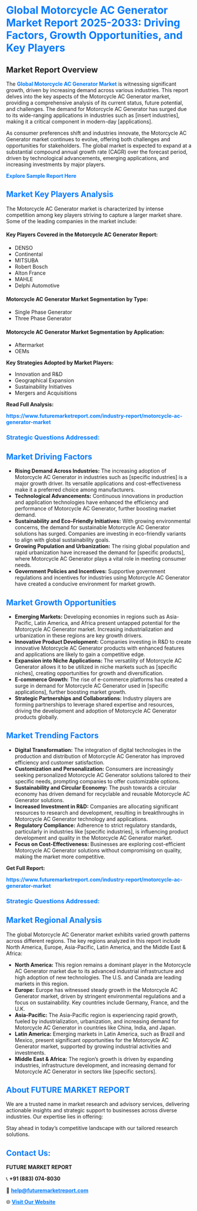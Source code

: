<h1 style="color: #007BFF;">Global Motorcycle AC Generator Market Report 2025-2033: Driving Factors, Growth Opportunities, and Key Players</h1>

<section id="overview">
<h2>Market Report Overview</h2>
<p>The <a href="https://www.futuremarketreport.com/industry-report/motorcycle-ac-generator-market" style="color: #007BFF; text-decoration: none;"><strong>Global Motorcycle AC Generator Market</strong></a> is witnessing significant growth, driven by increasing demand across various industries. This report delves into the key aspects of the Motorcycle AC Generator market, providing a comprehensive analysis of its current status, future potential, and challenges. The demand for Motorcycle AC Generator has surged due to its wide-ranging applications in industries such as [insert industries], making it a critical component in modern-day [applications].</p>
<p>As consumer preferences shift and industries innovate, the Motorcycle AC Generator market continues to evolve, offering both challenges and opportunities for stakeholders. The global market is expected to expand at a substantial compound annual growth rate (CAGR) over the forecast period, driven by technological advancements, emerging applications, and increasing investments by major players.</p>
</section>

<section id="overview">
<p><a href="https://www.futuremarketreport.com/request-sample/reportId=87340" style="color: #007BFF; text-decoration: none;"><strong>Explore Sample Report Here</strong></a></p>
</section>

<section id="key-players">
<h2 style="color: #007BFF;">Market Key Players Analysis</h2>
<p>The Motorcycle AC Generator market is characterized by intense competition among key players striving to capture a larger market share. Some of the leading companies in the market include:</p>
<h4>Key Players Covered in the Motorcycle AC Generator Report:</h4>
<ul><li>DENSO</li><li>Continental</li><li>MITSUBA</li><li>Robert Bosch</li><li>Alton France</li><li>MAHLE</li><li>Delphi Automotive</li></ul>
<h4>Motorcycle AC Generator Market Segmentation by Type:</h4>
<ul><li>Single Phase Generator</li><li>Three Phase Generator</li></ul>

<h4>Motorcycle AC Generator Market Segmentation by Application:</h4>
<ul><li>Aftermarket</li><li>OEMs</li></ul>
<p><strong>Key Strategies Adopted by Market Players:</strong></p>
<ul>
<li>Innovation and R&D</li>
<li>Geographical Expansion</li>
<li>Sustainability Initiatives</li>
<li>Mergers and Acquisitions</li>
</ul>
</section>

<section>
<p><strong>Read Full Analysis: </strong></p><a href="https://www.futuremarketreport.com/industry-report/motorcycle-ac-generator-market" style="color: #007BFF; text-decoration: none;"><strong>https://www.futuremarketreport.com/industry-report/motorcycle-ac-generator-market</strong></a>
<h3 style="color: #007BFF;">Strategic Questions Addressed:</h3>
</section>

<section id="driving-factors">
<h2 style="color: #007BFF;">Market Driving Factors</h2>
<ul>
<li><strong>Rising Demand Across Industries:</strong> The increasing adoption of Motorcycle AC Generator in industries such as [specific industries] is a major growth driver. Its versatile applications and cost-effectiveness make it a preferred choice among manufacturers.</li>
<li><strong>Technological Advancements:</strong> Continuous innovations in production and application technologies have enhanced the efficiency and performance of Motorcycle AC Generator, further boosting market demand.</li>
<li><strong>Sustainability and Eco-Friendly Initiatives:</strong> With growing environmental concerns, the demand for sustainable Motorcycle AC Generator solutions has surged. Companies are investing in eco-friendly variants to align with global sustainability goals.</li>
<li><strong>Growing Population and Urbanization:</strong> The rising global population and rapid urbanization have increased the demand for [specific products], where Motorcycle AC Generator plays a vital role in meeting consumer needs.</li>
<li><strong>Government Policies and Incentives:</strong> Supportive government regulations and incentives for industries using Motorcycle AC Generator have created a conducive environment for market growth.</li>
</ul>
</section>

<section id="growth-opportunities">
<h2 style="color: #007BFF;">Market Growth Opportunities</h2>
<ul>
<li><strong>Emerging Markets:</strong> Developing economies in regions such as Asia-Pacific, Latin America, and Africa present untapped potential for the Motorcycle AC Generator market. Increasing industrialization and urbanization in these regions are key growth drivers.</li>
<li><strong>Innovative Product Development:</strong> Companies investing in R&D to create innovative Motorcycle AC Generator products with enhanced features and applications are likely to gain a competitive edge.</li>
<li><strong>Expansion into Niche Applications:</strong> The versatility of Motorcycle AC Generator allows it to be utilized in niche markets such as [specific niches], creating opportunities for growth and diversification.</li>
<li><strong>E-commerce Growth:</strong> The rise of e-commerce platforms has created a surge in demand for Motorcycle AC Generator used in [specific applications], further boosting market growth.</li>
<li><strong>Strategic Partnerships and Collaborations:</strong> Industry players are forming partnerships to leverage shared expertise and resources, driving the development and adoption of Motorcycle AC Generator products globally.</li>
</ul>
</section>

<section id="trending-factors">
<h2 style="color: #007BFF;">Market Trending Factors</h2>
<ul>
<li><strong>Digital Transformation:</strong> The integration of digital technologies in the production and distribution of Motorcycle AC Generator has improved efficiency and customer satisfaction.</li>
<li><strong>Customization and Personalization:</strong> Consumers are increasingly seeking personalized Motorcycle AC Generator solutions tailored to their specific needs, prompting companies to offer customizable options.</li>
<li><strong>Sustainability and Circular Economy:</strong> The push towards a circular economy has driven demand for recyclable and reusable Motorcycle AC Generator solutions.</li>
<li><strong>Increased Investment in R&D:</strong> Companies are allocating significant resources to research and development, resulting in breakthroughs in Motorcycle AC Generator technology and applications.</li>
<li><strong>Regulatory Compliance:</strong> Adherence to strict regulatory standards, particularly in industries like [specific industries], is influencing product development and quality in the Motorcycle AC Generator market.</li>
<li><strong>Focus on Cost-Effectiveness:</strong> Businesses are exploring cost-efficient Motorcycle AC Generator solutions without compromising on quality, making the market more competitive.</li>
</ul>
</section>

<section>
<p><strong>Get Full Report: </strong></p><a href="https://www.futuremarketreport.com/industry-report/motorcycle-ac-generator-market" style="color: #007BFF; text-decoration: none;"><strong>https://www.futuremarketreport.com/industry-report/motorcycle-ac-generator-market</strong></a>
<h3 style="color: #007BFF;">Strategic Questions Addressed:</h3>
</section>


<section id="regional-analysis">
<h2 style="color: #007BFF;">Market Regional Analysis</h2>
<p>The global Motorcycle AC Generator market exhibits varied growth patterns across different regions. The key regions analyzed in this report include North America, Europe, Asia-Pacific, Latin America, and the Middle East & Africa:</p>
<ul>
<li><strong>North America:</strong> This region remains a dominant player in the Motorcycle AC Generator market due to its advanced industrial infrastructure and high adoption of new technologies. The U.S. and Canada are leading markets in this region.</li>
<li><strong>Europe:</strong> Europe has witnessed steady growth in the Motorcycle AC Generator market, driven by stringent environmental regulations and a focus on sustainability. Key countries include Germany, France, and the U.K.</li>
<li><strong>Asia-Pacific:</strong> The Asia-Pacific region is experiencing rapid growth, fueled by industrialization, urbanization, and increasing demand for Motorcycle AC Generator in countries like China, India, and Japan.</li>
<li><strong>Latin America:</strong> Emerging markets in Latin America, such as Brazil and Mexico, present significant opportunities for the Motorcycle AC Generator market, supported by growing industrial activities and investments.</li>
<li><strong>Middle East & Africa:</strong> The region’s growth is driven by expanding industries, infrastructure development, and increasing demand for Motorcycle AC Generator in sectors like [specific sectors].</li>
</ul>
</section>

<footer>
<h2 style="color: #007BFF;">About FUTURE MARKET REPORT</h2>
<p>We are a trusted name in market research and advisory services, delivering actionable insights and strategic support to businesses across diverse industries. Our expertise lies in offering:</p>

<p>Stay ahead in today’s competitive landscape with our tailored research solutions.</p>

<h2 style="color: #007BFF;">Contact Us:</h2>
<p><strong>FUTURE MARKET REPORT</strong></p>
<p>📞 <strong>+91 (883) 074-8030</strong></p>
<p>📧 <strong><a href="mailto:help@futuremarketreport.com" style="color: #007BFF;">help@futuremarketreport.com</a></strong></p>
<p>🌐 <strong><a href="https://www.futuremarketreport.com/" style="color: #007BFF;">Visit Our Website</a></strong></p>
</footer>